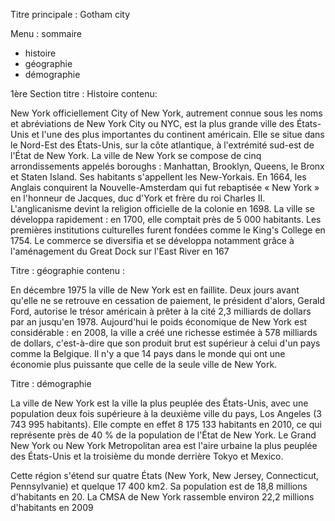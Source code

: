 Titre principale : Gotham city

Menu : sommaire
	
* histoire
* géographie
* démographie

1ère Section 
titre : Histoire
contenu:

New York officiellement City of New York, autrement connue sous les noms et 
abréviations de New York City ou NYC, est la plus grande ville des États-Unis 
et l'une des plus importantes du continent américain. Elle se situe dans 
le Nord-Est des États-Unis, sur la côte atlantique, 
à l'extrémité sud-est de l'État de New York. 
La ville de New York se compose de cinq arrondissements appelés boroughs : 
Manhattan, Brooklyn, Queens, le Bronx et Staten Island. 
Ses habitants s'appellent les New-Yorkais. En 1664, 
les Anglais conquirent la Nouvelle-Amsterdam qui fut 
rebaptisée « New York » en l'honneur de Jacques, 
duc d'York et frère du roi Charles II. 
L'anglicanisme devint la religion officielle 
de la colonie en 1698. La ville se développa rapidement : 
en 1700, elle comptait près de 5 000 habitants. 
Les premières institutions culturelles furent fondées comme 
le King's College en 1754. Le commerce se diversifia et se développa notamment 
grâce à l'aménagement du Great Dock sur l'East River en 167 	



Titre : géographie
contenu :

En décembre 1975 la ville de New York est en faillite. 
Deux jours avant qu'elle ne se retrouve en cessation de paiement, 
le président d'alors, Gerald Ford, autorise le trésor américain à prêter à 
la cité 2,3 milliards de dollars par an jusqu'en 1978. 
Aujourd'hui le poids économique de New York est considérable : 
en 2008, la ville a créé une richesse estimée à 578 milliards 
de dollars, c'est-à-dire que son produit brut est supérieur à 
celui d'un pays comme la Belgique. 
Il n'y a que 14 pays dans le monde qui ont 
une économie plus puissante que celle de la seule ville de New York. 

Titre : démographie

La ville de New York est la ville la plus peuplée des États-Unis, avec une population deux fois supérieure à la deuxième ville du pays, 
Los Angeles (3 743 995 habitants). Elle compte en effet 8 175 133 
habitants en 2010, ce qui représente près de 40 % 
de la population de l'État de New York. 
Le Grand New York ou New York 
Metropolitan area est l'aire urbaine la plus peuplée des 
États-Unis et la troisième du monde derrière Tokyo et Mexico. 

Cette région s'étend sur quatre 
États (New York, New Jersey, Connecticut, Pennsylvanie) 
et quelque 17 400 km2. Sa population est de 18,8 millions 
d'habitants en 20. La CMSA de New York rassemble environ 22,2 
millions d'habitants en 2009 